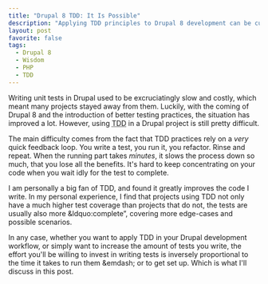 ```yaml
---
title: "Drupal 8 TDD: It Is Possible"
description: "Applying TDD principles to Drupal 8 development can be cumbersome, not just because of the time it takes to run tests, but also because of the way they are configured by default. In this post, I'll show how to make your module tests run faster."
layout: post
favorite: false
tags:
  - Drupal 8
  - Wisdom
  - PHP
  - TDD
---
```


Writing unit tests in Drupal used to be excruciatingly slow and costly, which meant many projects stayed away from them. Luckily, with the coming of Drupal 8 and the introduction of better testing practices, the situation has improved a lot. However, using <abbr title="Test Driven Development">TDD</abbr> in a Drupal project is still pretty difficult.

The main difficulty comes from the fact that TDD practices rely on a _very_ quick feedback loop. You write a test, you run it, you refactor. Rinse and repeat. When the running part takes _minutes_, it slows the process down so much, that you lose all the benefits. It's hard to keep concentrating on your code when you wait idly for the test to complete. 
 
I am personally a big fan of TDD, and found it greatly improves the code I write. In my personal experience, I find that projects using TDD not only have a much higher test coverage than projects that do not, the tests are usually also more &ldquo:complete&rdquo;, covering more edge-cases and possible scenarios.

In any case, whether you want to apply TDD in your Drupal development workflow, or simply want to increase the amount of tests you write, the effort you'll be willing to invest in writing tests is inversely proportional to the time it takes to run them &emdash; or to get set up. Which is what I'll discuss in this post.
